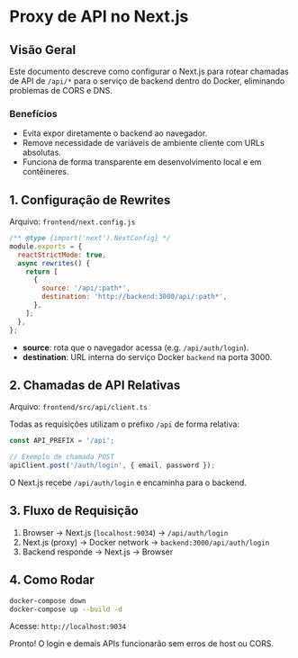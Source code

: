 # Proxy de API no Next.js

## Visão Geral
Este documento descreve como configurar o Next.js para rotear chamadas de API de `/api/*` para o serviço de backend dentro do Docker, eliminando problemas de CORS e DNS.

### Benefícios
- Evita expor diretamente o backend ao navegador.
- Remove necessidade de variáveis de ambiente cliente com URLs absolutas.
- Funciona de forma transparente em desenvolvimento local e em contêineres.

## 1. Configuração de Rewrites
Arquivo: `frontend/next.config.js`

```js
/** @type {import('next').NextConfig} */
module.exports = {
  reactStrictMode: true,
  async rewrites() {
    return [
      {
        source: '/api/:path*',
        destination: 'http://backend:3000/api/:path*',
      },
    ];
  },
};
```

- **source**: rota que o navegador acessa (e.g. `/api/auth/login`).
- **destination**: URL interna do serviço Docker `backend` na porta 3000.

## 2. Chamadas de API Relativas
Arquivo: `frontend/src/api/client.ts`

Todas as requisições utilizam o prefixo `/api` de forma relativa:

```ts
const API_PREFIX = '/api';

// Exemplo de chamada POST
apiClient.post('/auth/login', { email, password });
```

O Next.js recebe `/api/auth/login` e encaminha para o backend.

## 3. Fluxo de Requisição
1. Browser → Next.js (`localhost:9034`) → `/api/auth/login`
2. Next.js (proxy) → Docker network → `backend:3000/api/auth/login`
3. Backend responde → Next.js → Browser

## 4. Como Rodar
```bash
docker-compose down
docker-compose up --build -d
```
Acesse: `http://localhost:9034`

Pronto! O login e demais APIs funcionarão sem erros de host ou CORS.
